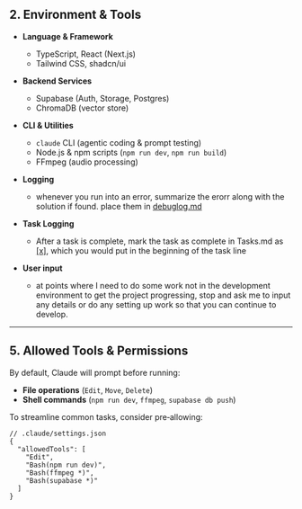 ## 2. Environment & Tools

- **Language & Framework**  
  - TypeScript, React (Next.js)  
  - Tailwind CSS, shadcn/ui  
- **Backend Services**  
  - Supabase (Auth, Storage, Postgres)  
  - ChromaDB (vector store)  
- **CLI & Utilities**  
  - `claude` CLI (agentic coding & prompt testing)  
  - Node.js & npm scripts (`npm run dev`, `npm run build`)  
  - FFmpeg (audio processing)  

- **Logging**
  - whenever you run into an error, summarize the erorr along with the solution if found.  place them in [debuglog.md](./debuglog.md) 
- **Task Logging**
  - After a task is complete, mark the task as complete in Tasks.md as [[x]](./Tasks.md), which you would put in the beginning of the task line
- **User input**
  - at points where I need to do some work not in the development environment to get the project progressing, stop and ask me to input any details or do any setting up work so that you can continue to develop.
---

## 5. Allowed Tools & Permissions

By default, Claude will prompt before running:
- **File operations** (`Edit`, `Move`, `Delete`)  
- **Shell commands** (`npm run dev`, `ffmpeg`, `supabase db push`)  

To streamline common tasks, consider pre‑allowing:
```jsonc
// .claude/settings.json
{
  "allowedTools": [
    "Edit", 
    "Bash(npm run dev)", 
    "Bash(ffmpeg *)", 
    "Bash(supabase *)"
  ]
}